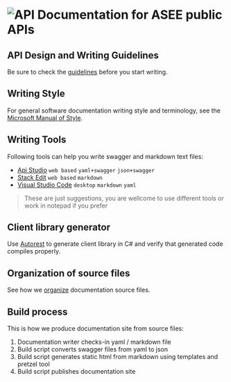 ![API](http://www.onedesk.com/wordpress/wp-content/uploads/2012/10/API-128x128.png) 
Documentation for ASEE public APIs
==================================

API Design and Writing Guidelines
---------------------------------
Be sure to check the [guidelines](guidelines.md) before you start writing.

Writing Style
-------------
For general software documentation writing style and terminology, see the [Microsoft Manual of Style](https://eucalyptus.atlassian.net/wiki/download/attachments/76611622/microsoft_manual_of_style_fourth_edition.pdf?version=2&modificationDate=1424379604164&api=v2).


Writing Tools
-------------
Following tools can help you write swagger and markdown text files:
- [Api Studio](http://playground.apistudio.io/) `web based` `yaml+swagger` `json+swagger`
- [Stack Edit](https://stackedit.io) `web based` `markdown`
- [Visual Studio Code](https://code.visualstudio.com) `desktop` `markdown` `yaml`

> These are just suggestions, you are wellcome to use different tools or work in notepad if you prefer

Client library generator
------------------------
Use [Autorest](https://www.nuget.org/packages/autorest/) to generate client library in C# and verify that generated code compiles properly.

Organization of source files 
----------------------------
See how we [organize](organization.md) documentation source files.

Build process
-------------
This is how we produce documentation site from source files:
1. Documentation writer checks-in yaml / markdown file
2. Build script converts swagger files from yaml to json
3. Build script generates static html from markdown using templates and pretzel tool
4. Build script publishes documentation site
